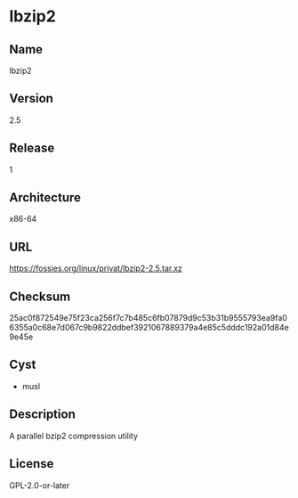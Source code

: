 # lbzip2

## Name
lbzip2

## Version
2.5

## Release
1

## Architecture
x86-64

## URL
https://fossies.org/linux/privat/lbzip2-2.5.tar.xz

## Checksum
25ac0f872549e75f23ca256f7c7b485c6fb07879d9c53b31b9555793ea9fa06355a0c68e7d067c9b9822ddbef3921067889379a4e85c5dddc192a01d84e9e45e

## Cyst
* musl

## Description
A parallel bzip2 compression utility

## License
GPL-2.0-or-later
